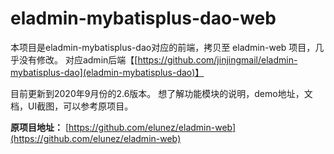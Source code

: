 # eladmin-mybatisplus-dao-web
本项目是eladmin-mybatisplus-dao对应的前端，拷贝至 eladmin-web 项目，几乎没有修改。
对应admin后端【[https://github.com/jinjingmail/eladmin-mybatisplus-dao](eladmin-mybatisplus-dao)】

目前更新到2020年9月份的2.6版本。
想了解功能模块的说明，demo地址，文档，UI截图，可以参考原项目。

**原项目地址：**  [https://github.com/elunez/eladmin-web](https://github.com/elunez/eladmin-web)
